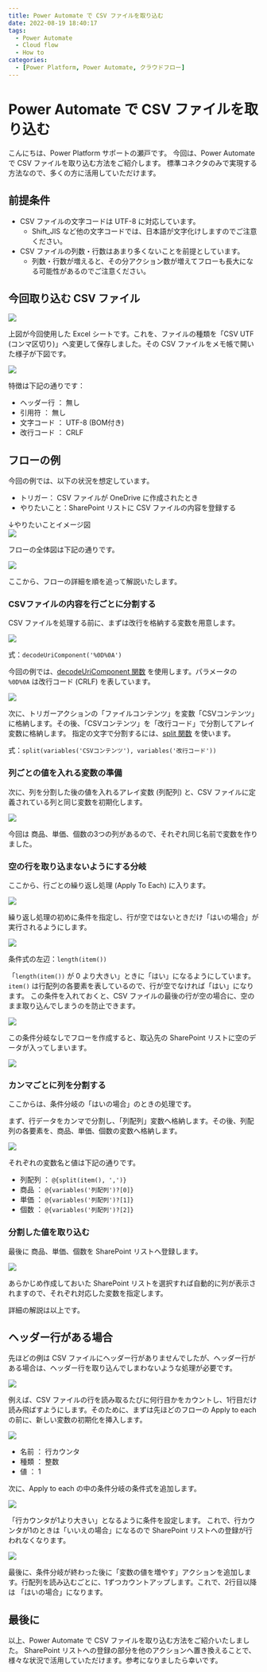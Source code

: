 ```yaml
---
title: Power Automate で CSV ファイルを取り込む
date: 2022-08-19 18:40:17
tags:
  - Power Automate
  - Cloud flow
  - How to
categories:
  - [Power Platform, Power Automate, クラウドフロー]
---
```


# Power Automate で CSV ファイルを取り込む

こんにちは、Power Platform サポートの瀬戸です。
今回は、Power Automate で CSV ファイルを取り込む方法をご紹介します。
標準コネクタのみで実現する方法なので、多くの方に活用していただけます。

<!-- more -->

## 前提条件
* CSV ファイルの文字コードは UTF-8 に対応しています。
  * Shift_JIS など他の文字コードでは、日本語が文字化けしますのでご注意ください。
* CSV ファイルの列数・行数はあまり多くないことを前提としています。
  * 列数・行数が増えると、その分アクション数が増えてフローも長大になる可能性があるのでご注意ください。

## 今回取り込む CSV ファイル
![](./Import-Csv-With-Standard-Connectors/image001.png)

上図が今回使用した Excel シートです。これを、ファイルの種類を「CSV UTF (コンマ区切り)」へ変更して保存しました。その CSV ファイルをメモ帳で開いた様子が下図です。

![](./Import-Csv-With-Standard-Connectors/image002.png)

特徴は下記の通りです：

* ヘッダー行 ： 無し
* 引用符 ： 無し
* 文字コード ： UTF-8 (BOM付き)
* 改行コード ： CRLF

## フローの例
今回の例では、以下の状況を想定しています。

* トリガー： CSV ファイルが OneDrive に作成されたとき
* やりたいこと：SharePoint リストに CSV ファイルの内容を登録する

↓やりたいことイメージ図  
![](./Import-Csv-With-Standard-Connectors/image017.png)

フローの全体図は下記の通りです。

![](./Import-Csv-With-Standard-Connectors/image003.png)

ここから、フローの詳細を順を追って解説いたします。

### CSVファイルの内容を行ごとに分割する
CSV ファイルを処理する前に、まずは改行を格納する変数を用意します。

![](./Import-Csv-With-Standard-Connectors/image018.png)

式：`decodeUriComponent('%0D%0A')`

今回の例では、[decodeUriComponent 関数](https://learn.microsoft.com/ja-jp/azure/logic-apps/workflow-definition-language-functions-reference#decodeUriComponent) を使用します。パラメータの `%0D%0A` は改行コード (CRLF) を表しています。

![](./Import-Csv-With-Standard-Connectors/image005.png)

次に、トリガーアクションの「ファイルコンテンツ」を変数「CSVコンテンツ」に格納します。その後、「CSVコンテンツ」を「改行コード」で分割してアレイ変数に格納します。
指定の文字で分割するには、[split 関数](https://learn.microsoft.com/ja-jp/azure/logic-apps/workflow-definition-language-functions-reference#split) を使います。

式：`split(variables('CSVコンテンツ'), variables('改行コード'))`

### 列ごとの値を入れる変数の準備
次に、列を分割した後の値を入れるアレイ変数 (列配列) と、CSV ファイルに定義されている列と同じ変数を初期化します。

![](./Import-Csv-With-Standard-Connectors/image006.png)

今回は 商品、単価、個数の3つの列があるので、それぞれ同じ名前で変数を作りました。

### 空の行を取り込まないようにする分岐

ここから、行ごとの繰り返し処理 (Apply To Each) に入ります。

![](./Import-Csv-With-Standard-Connectors/image007.png)

繰り返し処理の初めに条件を指定し、行が空ではないときだけ「はいの場合」が実行されるようにします。

![](./Import-Csv-With-Standard-Connectors/image008.png)

条件式の左辺：`length(item())`

「`length(item())` が 0 より大きい」ときに「はい」になるようにしています。`item()` は行配列の各要素を表しているので、行が空でなければ「はい」になります。
この条件を入れておくと、CSV ファイルの最後の行が空の場合に、空のまま取り込んでしまうのを防止できます。

![](./Import-Csv-With-Standard-Connectors/image009.png)

この条件分岐なしでフローを作成すると、取込先の SharePoint リストに空のデータが入ってしまいます。

![](./Import-Csv-With-Standard-Connectors/image010.png)

### カンマごとに列を分割する
ここからは、条件分岐の「はいの場合」のときの処理です。

まず、行データをカンマで分割し、「列配列」変数へ格納します。その後、列配列の各要素を、商品、単価、個数の変数へ格納します。

![](./Import-Csv-With-Standard-Connectors/image011.png)

それぞれの変数名と値は下記の通りです。

* 列配列 ： `@{split(item(), ',')}`
* 商品 ： `@{variables('列配列')?[0]}`
* 単価 ： `@{variables('列配列')?[1]}`
* 個数 ： `@{variables('列配列')?[2]}`

### 分割した値を取り込む
最後に 商品、単価、個数を SharePoint リストへ登録します。

![](./Import-Csv-With-Standard-Connectors/image012.png)

あらかじめ作成しておいた SharePoint リストを選択すれば自動的に列が表示されますので、それぞれ対応した変数を指定します。

詳細の解説は以上です。

## ヘッダー行がある場合
先ほどの例は CSV ファイルにヘッダー行がありませんでしたが、ヘッダー行がある場合は、ヘッダー行を取り込んでしまわないような処理が必要です。

![](./Import-Csv-With-Standard-Connectors/image013.png)

例えば、CSV ファイルの行を読み取るたびに何行目かをカウントし、1行目だけ読み飛ばすようにします。そのために、まずは先ほどのフローの Apply to each の前に、新しい変数の初期化を挿入します。

![](./Import-Csv-With-Standard-Connectors/image014.png)

* 名前 ： 行カウンタ
* 種類 ： 整数
* 値 ： 1

次に、Apply to each の中の条件分岐の条件式を追加します。

![](./Import-Csv-With-Standard-Connectors/image015.png)

「行カウンタが1より大きい」となるように条件を設定します。
これで、行カウンタが1のときは「いいえの場合」になるので SharePoint リストへの登録が行われなくなります。

![](./Import-Csv-With-Standard-Connectors/image016.png)

最後に、条件分岐が終わった後に「変数の値を増やす」アクションを追加します。行配列を読み込むごとに、1ずつカウントアップします。これで、2行目以降は 「はいの場合」になります。

## 最後に
以上、Power Automate で CSV ファイルを取り込む方法をご紹介いたしました。
SharePoint リストへの登録の部分を他のアクションへ置き換えることで、様々な状況で活用していただけます。参考になりましたら幸いです。
